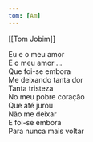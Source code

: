 ```yaml
---
tom: [Am]
---
```


[[Tom Jobim]]

Eu e o meu amor  
E o meu amor ...  
Que foi-se embora  
Me deixando tanta dor  
Tanta tristeza  
No meu pobre coração  
Que até jurou  
Não me deixar  
E foi-se embora  
Para nunca mais voltar  